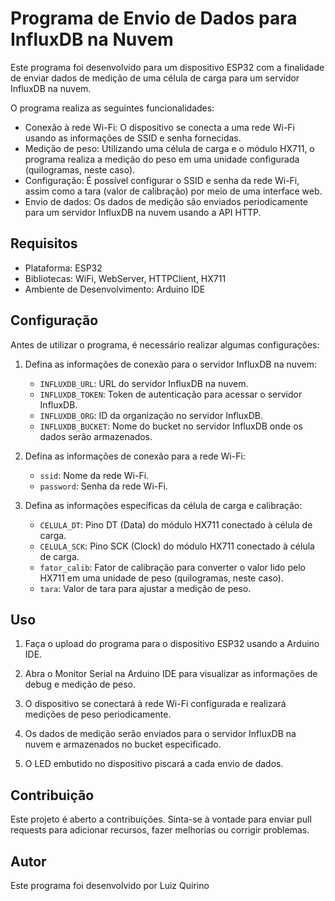 # Programa de Envio de Dados para InfluxDB na Nuvem

Este programa foi desenvolvido para um dispositivo ESP32 com a finalidade de enviar dados de medição de uma célula de carga para um servidor InfluxDB na nuvem.

O programa realiza as seguintes funcionalidades:

- Conexão à rede Wi-Fi: O dispositivo se conecta a uma rede Wi-Fi usando as informações de SSID e senha fornecidas.
- Medição de peso: Utilizando uma célula de carga e o módulo HX711, o programa realiza a medição do peso em uma unidade configurada (quilogramas, neste caso).
- Configuração: É possível configurar o SSID e senha da rede Wi-Fi, assim como a tara (valor de calibração) por meio de uma interface web.
- Envio de dados: Os dados de medição são enviados periodicamente para um servidor InfluxDB na nuvem usando a API HTTP.

## Requisitos

- Plataforma: ESP32
- Bibliotecas: WiFi, WebServer, HTTPClient, HX711
- Ambiente de Desenvolvimento: Arduino IDE

## Configuração

Antes de utilizar o programa, é necessário realizar algumas configurações:

1. Defina as informações de conexão para o servidor InfluxDB na nuvem:
   - `INFLUXDB_URL`: URL do servidor InfluxDB na nuvem.
   - `INFLUXDB_TOKEN`: Token de autenticação para acessar o servidor InfluxDB.
   - `INFLUXDB_ORG`: ID da organização no servidor InfluxDB.
   - `INFLUXDB_BUCKET`: Nome do bucket no servidor InfluxDB onde os dados serão armazenados.

2. Defina as informações de conexão para a rede Wi-Fi:
   - `ssid`: Nome da rede Wi-Fi.
   - `password`: Senha da rede Wi-Fi.

3. Defina as informações específicas da célula de carga e calibração:
   - `CELULA_DT`: Pino DT (Data) do módulo HX711 conectado à célula de carga.
   - `CELULA_SCK`: Pino SCK (Clock) do módulo HX711 conectado à célula de carga.
   - `fator_calib`: Fator de calibração para converter o valor lido pelo HX711 em uma unidade de peso (quilogramas, neste caso).
   - `tara`: Valor de tara para ajustar a medição de peso.

## Uso

1. Faça o upload do programa para o dispositivo ESP32 usando a Arduino IDE.

2. Abra o Monitor Serial na Arduino IDE para visualizar as informações de debug e medição de peso.

3. O dispositivo se conectará à rede Wi-Fi configurada e realizará medições de peso periodicamente.

4. Os dados de medição serão enviados para o servidor InfluxDB na nuvem e armazenados no bucket especificado.

5. O LED embutido no dispositivo piscará a cada envio de dados.

## Contribuição

Este projeto é aberto a contribuições. Sinta-se à vontade para enviar pull requests para adicionar recursos, fazer melhorias ou corrigir problemas.

## Autor

Este programa foi desenvolvido por Luiz Quirino

